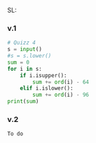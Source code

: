 SL:
### v.1
``` .py
# Quizz 4
s = input()
#s = s.lower()
sum = 0
for i in s:
    if i.isupper():
        sum += ord(i) - 64
    elif i.islower():
        sum += ord(i) - 96
print(sum)
```
### v.2
``` .py
To do
```
